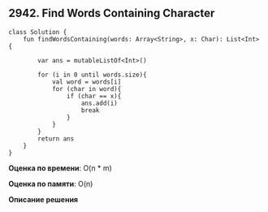 ## 2942. Find Words Containing Character



``` 
class Solution {
    fun findWordsContaining(words: Array<String>, x: Char): List<Int> {
        
        var ans = mutableListOf<Int>()

        for (i in 0 until words.size){
            val word = words[i]
            for (char in word){
                if (char == x){
                    ans.add(i)
                    break
                }
            }
        }
        return ans
    }
}

```

**Оценка по времени**: O(n * m)


**Оценка по памяти**: O(n)


**Описание решения**
```

```

